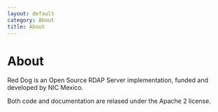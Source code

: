```yaml
---
layout: default
category: About
title: About
---
```


# About

Red Dog is an Open Source RDAP Server implementation, funded and developed by NIC Mexico.

Both code and documentation are relased under the Apache 2 license.

